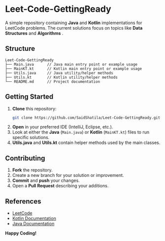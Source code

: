 # Leet-Code-GettingReady

A simple repository containing **Java** and **Kotlin** implementations for LeetCode problems. The current solutions focus on topics like **Data Structures** and **Algorithms** .

## Structure

```
Leet-Code-GettingReady
├── Main.java      // Java main entry point or example usage
├── MainKT.kt      // Kotlin main entry point or example usage
├── Utils.java     // Java utility/helper methods
├── Utils.kt       // Kotlin utility/helper methods
└── README.md      // Project documentation
```

## Getting Started

1. **Clone** this repository:
   ```bash
   git clone https://github.com/SaidShatila/Leet-Code-GettingReady.git
   ```
2. **Open** in your preferred IDE (IntelliJ, Eclipse, etc.).
3. Look at either the **Java** (`Main.java`) or **Kotlin** (`MainKT.kt`) files to run specific solutions.
4. **Utils.java** and **Utils.kt** contain helper methods used by the main classes.

## Contributing

1. **Fork** the repository.
2. Create a new branch for your solution or improvement.
3. **Commit** and **push** your changes.
4. Open a **Pull Request** describing your additions.

## References

- [LeetCode](https://leetcode.com)  
- [Kotlin Documentation](https://kotlinlang.org/docs/home.html)  
- [Java Documentation](https://docs.oracle.com/en/java/)

**Happy Coding!**
